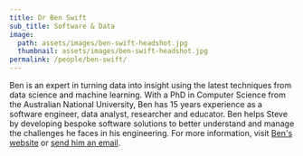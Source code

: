 ```yaml
---
title: Dr Ben Swift
sub_title: Software & Data
image:
  path: assets/images/ben-swift-headshot.jpg
  thumbnail: assets/images/ben-swift-headshot.jpg
permalink: /people/ben-swift/
---
```


Ben is an expert in turning data into insight using the latest techniques from
data science and machine learning. With a PhD in Computer Science from the
Australian National University, Ben has 15 years experience as a software
engineer, data analyst, researcher and educator. Ben helps Steve by developing
bespoke software solutions to better understand and manage the challenges he
faces in his engineering. For more information, visit [Ben's
website](https://benswift.me) or [send him an email](mailto:ben@benswift.me).
